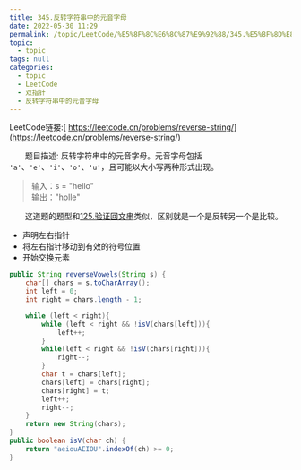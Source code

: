 ```yaml
---
title: 345.反转字符串中的元音字母
date: 2022-05-30 11:29
permalink: /topic/LeetCode/%E5%8F%8C%E6%8C%87%E9%92%88/345.%E5%8F%8D%E8%BD%AC%E5%AD%97%E7%AC%A6%E4%B8%B2%E4%B8%AD%E7%9A%84%E5%85%83%E9%9F%B3%E5%AD%97%E6%AF%8D
topic: 
  - topic
tags: null
categories: 
  - topic
  - LeetCode
  - 双指针
  - 反转字符串中的元音字母
---
```

LeetCode链接:[ https://leetcode.cn/problems/reverse-string/](https://leetcode.cn/problems/reverse-string/)

　　题目描述: 反转字符串中的元音字母。元音字母包括 `'a'`、`'e'`、`'i'`、`'o'`、`'u'`，且可能以大小写两种形式出现。

> 输入：s = "hello"  
> 输出："holle"
>

　　这道题的题型和[125.验证回文串](../125.验证回文串)类似，区别就是一个是反转另一个是比较。

* 声明左右指针
* 将左右指针移动到有效的符号位置
* 开始交换元素

```java
public String reverseVowels(String s) {
    char[] chars = s.toCharArray();
    int left = 0;
    int right = chars.length - 1;

    while (left < right){
        while (left < right && !isV(chars[left])){
            left++;
        }
        while(left < right && !isV(chars[right])){
            right--;
        }
        char t = chars[left];
        chars[left] = chars[right];
        chars[right] = t;
        left++;
        right--;
    }
    return new String(chars);
}
public boolean isV(char ch) {
    return "aeiouAEIOU".indexOf(ch) >= 0;
}
```
